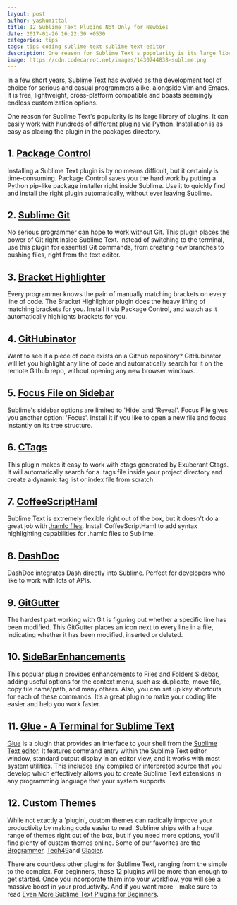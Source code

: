 ```yaml
---
layout: post
author: yashumittal
title: 12 Sublime Text Plugins Not Only for Newbies
date: 2017-01-26 16:22:30 +0530
categories: tips
tags: tips coding sublime-text sublime text-editor
description: One reason for Sublime Text's popularity is its large library of plugins. Check out the list of 11 essentials we picked - suitable for not only for beginners!
image: https://cdn.codecarrot.net/images/1430744838-sublime.png
---
```


In a few short years, [Sublime Text](//www.sublimetext.com/) has evolved as the development tool of choice for serious and casual programmers alike, alongside Vim and Emacs. It is free, lightweight, cross-platform compatible and boasts seemingly endless customization options.

One reason for Sublime Text's popularity is its large library of plugins. It can easily work with hundreds of different plugins via Python. Installation is as easy as placing the plugin in the packages directory.

## 1. [Package Control](//packagecontrol.io/)

Installing a Sublime Text plugin is by no means difficult, but it certainly is time-consuming. Package Control saves you the hard work by putting a Python pip-like package installer right inside Sublime. Use it to quickly find and install the right plugin automatically, without ever leaving Sublime.

## 2. [Sublime Git](//sublimegit.net/)

No serious programmer can hope to work without Git. This plugin places the power of Git right inside Sublime Text. Instead of switching to the terminal, use this plugin for essential Git commands, from creating new branches to pushing files, right from the text editor.

## 3. [Bracket Highlighter](//github.com/facelessuser/BracketHighlighter)

Every programmer knows the pain of manually matching brackets on every line of code. The Bracket Highlighter plugin does the heavy lifting of matching brackets for you. Install it via Package Control, and watch as it automatically highlights brackets for you.

## 4. [GitHubinator](//github.com/ehamiter/ST2-GitHubinator)

Want to see if a piece of code exists on a Github repository? GitHubinator will let you highlight any line of code and automatically search for it on the remote Github repo, without opening any new browser windows.

## 5. [Focus File on Sidebar](//packagecontrol.io/packages/Focus%20File%20on%20Sidebar)

Sublime's sidebar options are limited to 'Hide' and 'Reveal'. Focus File gives you another option: 'Focus'. Install it if you like to open a new file and focus instantly on its tree structure.

## 6. [CTags](//github.com/SublimeText/CTags)

This plugin makes it easy to work with ctags generated by Exuberant Ctags. It will automatically search for a .tags file inside your project directory and create a dynamic tag list or index file from scratch.

## 7. [CoffeeScriptHaml](//github.com/jisaacks/CoffeeScriptHaml)

Sublime Text is extremely flexible right out of the box, but it doesn't do a great job with [.hamlc files](//github.com/netzpirat/haml-coffee). Install CoffeeScriptHaml to add syntax highlighting capabilities for .hamlc files to Sublime.

## 8. [DashDoc](//github.com/farcaller/DashDoc)

DashDoc integrates Dash directly into Sublime. Perfect for developers who like to work with lots of APIs.

## 9. [GitGutter](//github.com/jisaacks/GitGutter)

The hardest part working with Git is figuring out whether a specific line has been modified. This GitGutter places an icon next to every line in a file, indicating whether it has been modified, inserted or deleted.

## 10. [SideBarEnhancements](//github.com/titoBouzout/SideBarEnhancements)

This popular plugin provides enhancements to Files and Folders Sidebar, adding useful options for the context menu, such as: duplicate, move file, copy file name/path, and many others. Also, you can set up key shortcuts for each of these commands. It’s a great plugin to make your coding life easier and help you work faster.

## 11. [Glue - A Terminal for Sublime Text](/glue-a-terminal-for-sublime-text)

[Glue](/glue-a-terminal-for-sublime-text) is a plugin that provides an interface to your shell from the [Sublime Text editor](//www.sublimetext.com/). It features command entry within the Sublime Text editor window, standard output display in an editor view, and it works with most system utilities. This includes any compiled or interpreted source that you develop which effectively allows you to create Sublime Text extensions in any programming language that your system supports.

## 12. Custom Themes

While not exactly a 'plugin', custom themes can radically improve your productivity by making code easier to read. Sublime ships with a huge range of themes right out of the box, but if you need more options, you'll find plenty of custom themes online. Some of our favorites are the [Brogrammer](//packagecontrol.io/packages/Theme%20-%20Brogrammer), [Tech49](//packagecontrol.io/packages/Theme%20-%20Tech49)and [Glacier](//packagecontrol.io/packages/Theme%20-%20Glacier).

There are countless other plugins for Sublime Text, ranging from the simple to the complex. For beginners, these 12 plugins will be more than enough to get started. Once you incorporate them into your workflow, you will see a massive boost in your productivity. And if you want more - make sure to read [Even More Sublime Text Plugins for Beginners](/even-more-sublime-text-plugins-for-beginners).